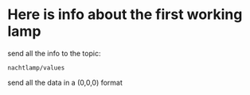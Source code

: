 <h1>Here is info about the first working lamp</H1>

send all the info to the topic:
```
nachtlamp/values
```

send all the data in a (0,0,0) format
